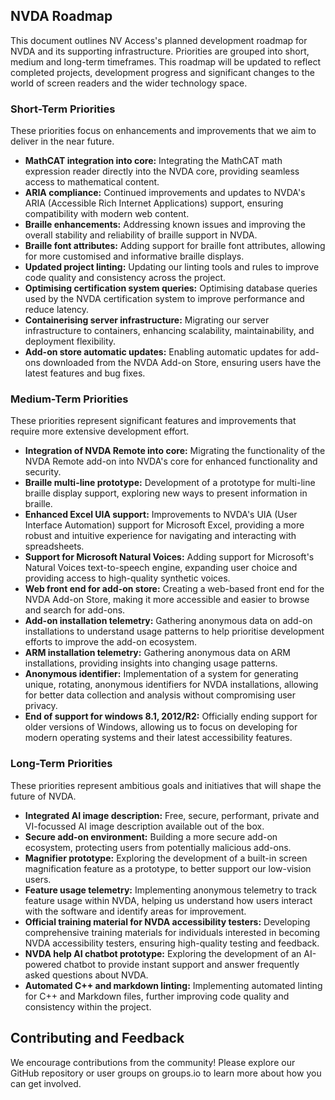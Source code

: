 ## NVDA Roadmap

This document outlines NV Access's planned development roadmap for NVDA and its supporting infrastructure.
Priorities are grouped into short, medium and long-term timeframes.
This roadmap will be updated to reflect completed projects, development progress and significant changes to the world of screen readers and the wider technology space.

### Short-Term Priorities

These priorities focus on enhancements and improvements that we aim to deliver in the near future.

* **MathCAT integration into core:** Integrating the MathCAT math expression reader directly into the NVDA core, providing seamless access to mathematical content.
* **ARIA compliance:** Continued improvements and updates to NVDA's ARIA (Accessible Rich Internet Applications) support, ensuring compatibility with modern web content.
* **Braille enhancements:** Addressing known issues and improving the overall stability and reliability of braille support in NVDA.
* **Braille font attributes:** Adding support for braille font attributes, allowing for more customised and informative braille displays.
* **Updated project linting:** Updating our linting tools and rules to improve code quality and consistency across the project.
* **Optimising certification system queries:** Optimising database queries used by the NVDA certification system to improve performance and reduce latency.
* **Containerising server infrastructure:** Migrating our server infrastructure to containers, enhancing scalability, maintainability, and deployment flexibility.
* **Add-on store automatic updates:** Enabling automatic updates for add-ons downloaded from the NVDA Add-on Store, ensuring users have the latest features and bug fixes.

### Medium-Term Priorities

These priorities represent significant features and improvements that require more extensive development effort.

* **Integration of NVDA Remote into core:** Migrating the functionality of the NVDA Remote add-on into NVDA's core for enhanced functionality and security.
* **Braille multi-line prototype:** Development of a prototype for multi-line braille display support, exploring new ways to present information in braille.
* **Enhanced Excel UIA support:** Improvements to NVDA's UIA (User Interface Automation) support for Microsoft Excel, providing a more robust and intuitive experience for navigating and interacting with spreadsheets.
* **Support for Microsoft Natural Voices:** Adding support for Microsoft's Natural Voices text-to-speech engine, expanding user choice and providing access to high-quality synthetic voices.
* **Web front end for add-on store:** Creating a web-based front end for the NVDA Add-on Store, making it more accessible and easier to browse and search for add-ons.
* **Add-on installation telemetry:**  Gathering anonymous data on add-on installations to understand usage patterns to help prioritise development efforts to improve the add-on ecosystem.
* **ARM installation telemetry:** Gathering anonymous data on ARM installations, providing insights into changing usage patterns.
* **Anonymous identifier:** Implementation of a system for generating unique, rotating, anonymous identifiers for NVDA installations, allowing for better data collection and analysis without compromising user privacy.
* **End of support for windows 8.1, 2012/R2:**  Officially ending support for older versions of Windows, allowing us to focus on developing for modern operating systems and their latest accessibility features.

### Long-Term Priorities

These priorities represent ambitious goals and initiatives that will shape the future of NVDA.

* **Integrated AI image description:** Free, secure, performant, private and VI-focussed AI image description available out of the box.
* **Secure add-on environment:** Building a more secure add-on ecosystem, protecting users from potentially malicious add-ons.
* **Magnifier prototype:** Exploring the development of a built-in screen magnification feature as a prototype, to better support our low-vision users.
* **Feature usage telemetry:**  Implementing anonymous telemetry to track feature usage within NVDA, helping us understand how users interact with the software and identify areas for improvement.
* **Official training material for NVDA accessibility testers:**  Developing comprehensive training materials for individuals interested in becoming NVDA accessibility testers, ensuring high-quality testing and feedback.
* **NVDA help AI chatbot prototype:** Exploring the development of an AI-powered chatbot to provide instant support and answer frequently asked questions about NVDA.
* **Automated C++ and markdown linting:** Implementing automated linting for C++ and Markdown files, further improving code quality and consistency within the project.


## Contributing and Feedback

We encourage contributions from the community! Please explore our GitHub repository or user groups on groups.io to learn more about how you can get involved.
